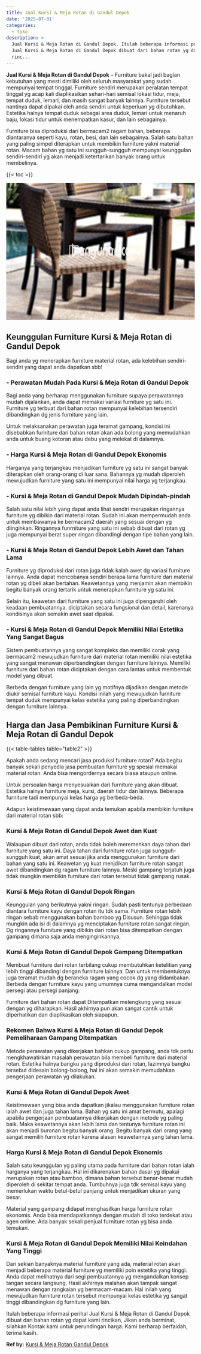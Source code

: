 ```yaml
---
title: Jual Kursi & Meja Rotan di Gandul Depok
date: '2025-07-01'
categories:
  - toko
description: >-
  Jual Kursi & Meja Rotan di Gandul Depok. Itulah beberapa informasi perihal
  Jual Kursi & Meja Rotan di Gandul Depok dibuat dari bahan rotan yg dapat kami
  rinc...
---
```


**Jual Kursi & Meja Rotan di Gandul Depok** – Furniture bakal jadi bagian kebutuhan yang mesti dimiliki oleh seluruh masyarakat yang sudah mempunyai tempat tinggal. Furniture sendiri merupakan peralatan tempat tinggal yg acap kali diaplikasikan sehari-hari semisal lokasi tidur, meja, tempat duduk, lemari, dan masih sangat banyak lainnya. Furniture tersebut nantinya dapat dipakai oleh anda sendiri untuk keperluan yg dibutuhkan. Estetika halnya tempat duduk sebagai area duduk, lemari untuk menaruh baju, lokasi tidur untuk menempatkan kasur, dan lain sebagainya.

Furniture bisa diproduksi dari bermacam2 ragam bahan, beberapa diantaranya seperti kayu, rotan, besi, dan lain sebagainya. Salah satu bahan yang paling simpel diterapkan untuk membikin furniture yakni material rotan. Macam bahan yg satu ini sungguh-sungguh mempunyai keunggulan sendiri-sendiri yg akan menjadi ketertarikan banyak orang untuk membelinya.

{{< toc >}}

![Jual Kursi & Meja Rotan di Gandul Depok](/images/kursi-meja-rotan-murah12.png)

## Keunggulan Furniture Kursi & Meja Rotan di Gandul Depok

Bagi anda yg menerapkan furniture material rotan, ada kelebihan sendiri-sendiri yang dapat anda dapatkan sbb!

### \- Perawatan Mudah Pada Kursi & Meja Rotan di Gandul Depok

Bagi anda yang berharap menggunakan furniture supaya perawatannya mudah dijalankan, anda dapat memakai variasi furniture yg satu ini. Furniture yg terbuat dari bahan rotan mempunyai kelebihan tersendiri dibandingkan dg jenis furniture yang lain.

Untuk melaksanakan perawatan juga teramat gampang, kondisi ini disebabkan furniture dari bahan rotan akan ada bolong yang memudahkan anda untuk buang kotoran atau debu yang melekat di dalamnya.

### \- Harga Kursi & Meja Rotan di Gandul Depok Ekonomis

Harganya yang terjangkau menjadikan furniture yg satu ini sangat banyak diterapkan oleh orang-orang di luar sana. Bahannya yg mudah diperoleh mewujudkan furniture yang satu ini mempunyai nilai harga yg terjangkau.

### \- Kursi & Meja Rotan di Gandul Depok Mudah Dipindah-pindah

Salah satu nilai lebih yang dapat anda lihat sendiri merupakan ringannya furniture yg dibikin dari material rotan. Sudah ini akan mempermudah anda untuk membawanya ke bermacam2 daerah yang sesuai dengan yg diinginkan. Ringannya funrniture yang satu ini sebab dibuat dari rotan yg juga mempunyai berat super ringan dibandingi dengan tipe bahan yang lain.

### \- Kursi & Meja Rotan di Gandul Depok Lebih Awet dan Tahan Lama

Furniture yg diproduksi dari rotan juga tidak kalah awet dg variasi furniture lainnya. Anda dapat mencobanya sendiri berapa lama furniture dari material rotan yg dibeli akan bertahan. Keawetannya yang menjamin akan membikin begitu banyak orang tertarik untuk menerapkan furniture yg satu ini.

Selain itu, keawetan dari furniture yang satu ini juga dipengaruhi oleh keadaan pembuatannya. diciptakan secara fungsional dan detail, karenanya kondisinya akan semakin awet saat dipakai.

### \- Kursi & Meja Rotan di Gandul Depok Memiliki Nilai Estetika Yang Sangat Bagus

Sistem pembuatannya yang sangat kompleks dan memiliki corak yang bermacam2 mewujudkan furniture dari material rotan memiliki nilai estetika yang sangat menawan diperbandingkan dengan furniture lainnya. Memiliki furniture dari bahan rotan diciptakan dengan cara lantas untuk membentuk model yang dibuat.

Berbeda dengan furniture yang lain yg motifnya dijadikan dengan metode diukir semisal furniture kayu. Kondisi inilah yang mewujudkan furniture tempat duduk mempunyai kelas estetika yang paling diperbandingkan dengan furniture lainnya.

## Harga dan Jasa Pembikinan Furniture Kursi & Meja Rotan di Gandul Depok

{{< table-tables table="table2" >}}

Apakah anda sedang mencari jasa produksi furniture rotan? Ada begitu banyak sekali penyedia jasa pembuatan furniture yg spesial memakai material rotan. Anda bisa mengordernya secara biasa ataupun online.

Untuk persoalan harga menyesuaikan dari furniture yang akan dibuat. Estetika halnya furniture meja, kursi, daerah tidur dan lainnya. Beberapa furniture tadi mempunyai kelas harga yg berbeda-beda.

Adapun keistimewaan yang dapat anda temukan apabila membikin furniture dari material rotan sbb:

### Kursi & Meja Rotan di Gandul Depok Awet dan Kuat

Walaupun dibuat dari rotan, anda tidak boleh meremehkan daya tahan dari furniture yang satu ini. Daya tahan dari furniture rotan juga sungguh-sungguh kuat, akan amat sesuai jika anda menggunakan furniture dari bahan yang satu ini. Keawetan yg kuat menjdikan furniture rotan sangat awet dibandingkan dg ragam furniture lainnya. Meski gampang terjatuh juga tidak mungkin membikin furniture dari rotan tersebut tidak gampang rusak.

### Kursi & Meja Rotan di Gandul Depok Ringan

Keunggulan yang berikutnya yakni ringan. Sudah pasti tentunya perbedaan diantara furniture kayu dengan rotan itu tdk sama. Furniture rotan lebih ringan sebab menggunakan bahan bamboo yg Disusun. Sehingga tidak mungkin ada isi di dalamnya yg menciptakan furniture rotan sangat ringan. Dg ringannya furniture yang dibikin dari rotan bisa ditempatkan dengan gampang dimana saja anda menginginkannya.

### Kursi & Meja Rotan di Gandul Depok Gampang Ditempatkan

Membuat furniture dari rotan terbilang cukup membutuhkan ketelitian yang lebih tinggi dibandingi dengan furniture lainnya. Dan untuk membentuknya juga teramat mudah dg beraneka ragam yang cocok dg yang didambakan. Berbeda dengan furniture kayu yang umumnya cuma mengandalkan model persegi atau persegi panjang.

Furniture dari bahan rotan dapat Ditempatkan melengkung yang sesuai dengan yg diharapkan. Hasil akhirnya pun akan sangat cantik untuk diperhatikan dan diaplikasikan oleh siapapun.

### Rekomen Bahwa Kursi & Meja Rotan di Gandul Depok Pemeliharaan Gampang Ditempatkan

Metode perawatan yang dikerjakan bahkan cukup gampang, anda tdk perlu mengkhawatirkan masalah perawatan bila membeli furniture dari material rotan. Estetika halnya bangku yang diproduksi dari rotan, lazimnya bangku tersebut didesain bolong-bolong, hal ini akan semakin memudahkan pengerjaan perawatan yg dilakukan.

### Kursi & Meja Rotan di Gandul Depok Awet

Keistimewaan yang bisa anda dapatkan jikalau menggunakan furniture rotan ialah awet dan juga tahan lama. Bahan yg satu ini amat bermutu, apalagi apabila pengerjaan pembuatannya dikerjakan dengan metode yg paling baik. Maka keawetannya akan lebih lama dan tentunya furniture rotan ini akan menjadi buronan begitu banyak orang. Begitu banyak dari orang yang sangat memilih furniture rotan karena alasan keawetannya yang tahan lama.

### Harga Kursi & Meja Rotan di Gandul Depok Ekonomis

Salah satu keunggulan yg paling utama pada furniture dari bahan rotan ialah harganya yang terjangkau. Hal ini dikarenakan bahan dasar yg dipakai merupakan rotan atau bamboo, dimana bahan tersebut benar-benar mudah diperoleh di sekitar tempat anda. Tumbuhnya juga tdk semisal kayu yang memerlukan waktu betul-betul panjang untuk menjadikan ukuran yang besar.

Material yang gampang didapat menghasilkan harga furniture rotan ekonomis. Anda bisa mendapatkannya dengan mudah di toko terdekat atau agen online. Ada banyak sekali penjual furniture rotan yg bisa anda temukan.

### Kursi & Meja Rotan di Gandul Depok Memiliki Nilai Keindahan Yang Tinggi

Dari sekian banyaknya material furniture yang ada, material rotan akan menjadi beberapa material furniture yg memiliki poin estetika yang tinggi. Anda dapat melihatnya dari segi pembuatannya yg mengandalkan konsep tangan secara langsung. Hasil akhirnya malahan akan tampak sangat menawan dengan rangkaian yg bermacam-macam. Hal inilah yang mewujudkan furniture rotan tersebut mempunyai kelas estetika yg sangat tinggi dibandingkan dg furniture yang lain.

Itulah beberapa informasi perihal Jual Kursi & Meja Rotan di Gandul Depok dibuat dari bahan rotan yg dapat kami rincikan, Jikan anda berminat, silahkan Kontak kami untuk perundingan harga. Kami berharap berfaidah, terima kasih.

**Ref by:** [Kursi & Meja Rotan Gandul Depok](https://id.wikipedia.org/wiki/Kursi)
